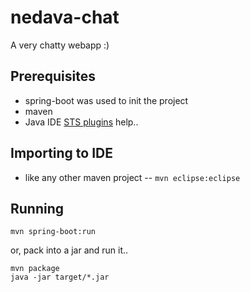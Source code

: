 # nedava-chat
A very chatty webapp :)

## Prerequisites
- spring-boot was used to init the project
- maven
- Java IDE [STS plugins](https://spring.io/tools/sts/all) help..

## Importing to IDE
* like any other maven project -- `mvn eclipse:eclipse`

## Running
```
mvn spring-boot:run
```
or, pack into a jar and run it..
```
mvn package
java -jar target/*.jar
```
